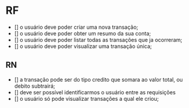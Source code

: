 # RF

- [] o usuário deve poder criar uma nova transação;
- [] o usuário deve poder obter um resumo da sua conta;
- [] o usuário deve poder listar todas as transações que ja ocorreram;
- [] o usuário deve poder visualizar uma transação única;

## RN

- [] a transação pode ser do tipo credito que somara ao valor total, ou debito subtrairá;
- [] deve ser possível identificarmos o usuário entre as requisições
- [] o usuário só pode visualizar transações a qual ele criou;